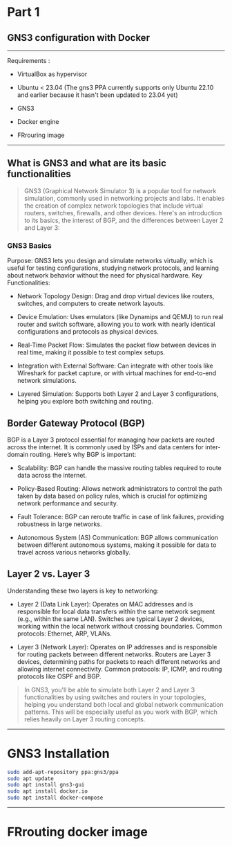  # Part 1 
 
 ## GNS3 configuration with Docker 

---

Requirements :

* VirtualBox as hypervisor

* Ubuntu < 23.04 (The gns3 PPA currently supports only Ubuntu 22.10 and earlier because it hasn't been updated to 23.04 yet)

* GNS3

* Docker engine

* FRrouring image

---

## What is GNS3 and what are its basic functionalities 

> GNS3 (Graphical Network Simulator 3) is a popular tool for network simulation, commonly used in networking projects and labs. It enables the creation of complex network topologies that include virtual routers, switches, firewalls, and other devices. Here's an introduction to its basics, the interest of BGP, and the differences between Layer 2 and Layer 3:

### GNS3 Basics

Purpose: GNS3 lets you design and simulate networks virtually, which is useful for testing configurations, studying network protocols, and learning about network behavior without the need for physical hardware.
Key Functionalities:

* Network Topology Design: Drag and drop virtual devices like routers, switches, and computers to create network layouts.

* Device Emulation: Uses emulators (like Dynamips and QEMU) to run real router and switch software, allowing you to work with nearly identical configurations and protocols as physical devices.

* Real-Time Packet Flow: Simulates the packet flow between devices in real time, making it possible to test complex setups.

* Integration with External Software: Can integrate with other tools like Wireshark for packet capture, or with virtual machines for end-to-end network simulations.

* Layered Simulation: Supports both Layer 2 and Layer 3 configurations, helping you explore both switching and routing.

## Border Gateway Protocol (BGP)

BGP is a Layer 3 protocol essential for managing how packets are routed across the internet. It is commonly used by ISPs and data centers for inter-domain routing. Here’s why BGP is important:

* Scalability: BGP can handle the massive routing tables required to route data across the internet.

* Policy-Based Routing: Allows network administrators to control the path taken by data based on policy rules, which is crucial for optimizing network performance and security.

* Fault Tolerance: BGP can reroute traffic in case of link failures, providing robustness in large networks.

* Autonomous System (AS) Communication: BGP allows communication between different autonomous systems, making it possible for data to travel across various networks globally.

## Layer 2 vs. Layer 3

Understanding these two layers is key to networking:

* Layer 2 (Data Link Layer):
Operates on MAC addresses and is responsible for local data transfers within the same network segment (e.g., within the same LAN).
Switches are typical Layer 2 devices, working within the local network without crossing boundaries.
Common protocols: Ethernet, ARP, VLANs.

* Layer 3 (Network Layer):
Operates on IP addresses and is responsible for routing packets between different networks.
Routers are Layer 3 devices, determining paths for packets to reach different networks and allowing internet connectivity.
Common protocols: IP, ICMP, and routing protocols like OSPF and BGP.

> In GNS3, you'll be able to simulate both Layer 2 and Layer 3 functionalities by using switches and routers in your topologies, helping you understand both local and global network communication patterns. This will be especially useful as you work with BGP, which relies heavily on Layer 3 routing concepts.

---

# GNS3 Installation 

```bash
sudo add-apt-repository ppa:gns3/ppa
sudo apt update                                
sudo apt install gns3-gui
sudo apt install docker.io
sudo apt install docker-compose
```

---

# FRrouting docker image